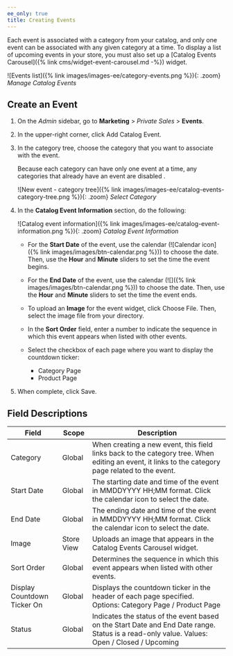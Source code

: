 ```yaml
---
ee_only: true
title: Creating Events
---
```


Each event is associated with a category from your catalog, and only one event can be associated with any given category at a time. To display a list of upcoming events in your store, you must also set up a [Catalog Events Carousel]({% link cms/widget-event-carousel.md -%}) widget.

![Events list]({% link images/images-ee/category-events.png %}){: .zoom}
_Manage Catalog Events_

## Create an Event

1. On the _Admin_ sidebar, go to **Marketing** > _Private Sales_ > **Events**.

1. In the upper-right corner, click <span class="btn">Add Catalog Event</span>.

1. In the category tree, choose the category that you want to associate with the event.

    Because each category can have only one event at a time, any categories that already have an event are disabled .

    ![New event - category tree]({% link images/images-ee/catalog-events-category-tree.png %}){: .zoom}
    _Select Category_

1. In the **Catalog Event Information** section, do the following:

    ![Catalog event information]({% link images/images-ee/catalog-event-information.png %}){: .zoom}
    _Catalog Event Information_

    - For the **Start Date** of the event, use the calendar (![Calendar icon]({% link images/images/btn-calendar.png %})) to choose the date. Then, use the **Hour** and **Minute** sliders to set the time the event begins.

    - For the **End Date** of the event, use the calendar (![]({% link images/images/btn-calendar.png %})) to choose the date. Then, use the **Hour** and **Minute** sliders to set the time the event ends.

    - To upload an **Image** for the event widget, click <span class="btn">Choose File</span>. Then, select the image file from your directory.

    - In the **Sort Order** field, enter a number to indicate the sequence in which this event appears when listed with other events.

    - Select the checkbox of each page where you want to display the countdown ticker:

        - Category Page
        - Product Page

1. When complete, click <span class="btn">Save</span>.

## Field Descriptions

|Field|Scope|Description|
|--- |--- |--- |
|Category|Global|When creating a new event, this field links back to the category tree. When editing an event, it links to the category page related to the event.|
|Start Date|Global|The starting date and time of the event in MMDDYYYY HH;MM format.  Click the calendar icon to select the date.|
|End Date|Global|The ending date and time of the event in MMDDYYYY HH;MM format. Click the calendar icon to select the date.|
|Image|Store View|Uploads an image that appears in the Catalog Events Carousel widget.|
|Sort Order|Global|Determines the sequence in which this event appears when listed with other events.|
|Display Countdown Ticker On|Global|Displays the countdown ticker in the header of each page specified. Options: Category Page / Product Page|
|Status|Global|Indicates the status of the event based on the Start Date and End Date range. Status is a read-only value. Values: Open / Closed / Upcoming|
